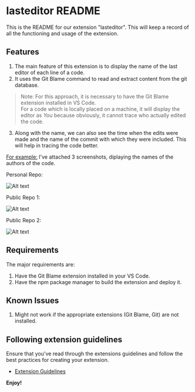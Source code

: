 # lasteditor README

This is the README for our extension "lasteditor".
This will keep a record of all the functioning and usage of the extension.

## Features

1. The main feature of this extension is to display the name of the last editor of each line of a code.
2. It uses the Git Blame command to read and extract content from the git database.
> Note: For this approach, it is necessary to have the Git Blame extension installed in VS Code.<br>For a code which is locally placed on a machine, it will display the editor as *You* because obviously, it cannot trace who actually edited the code.
3. Along with the name, we can also see the time when the edits were made and the name of the commit with which they were included. This will help in tracing the code better.

<u>For example:</u> I've attached 3 screenshots, diplaying the names of the authors of the code.

Personal Repo:

![Alt text](/image/Personal%20eg.png)


Public Repo 1:

<img title="Personal Repo" alt="Alt text" src="/Users/doomsday69/College/VSCodeExtension/lasteditor/image/Public Repo eg1.png">

Public Repo 2:

<img title="Personal Repo" alt="Alt text" src="/Users/doomsday69/College/VSCodeExtension/lasteditor/image/Public Repo eg2.png">

## Requirements

The major requirements are:
1. Have the Git Blame extension installed in your VS Code.
2. Have the npm package manager to build the extension and deploy it.

<!-- ## Extension Settings

Include if your extension adds any VS Code settings through the `contributes.configuration` extension point.

For example:

This extension contributes the following settings:

* `myExtension.enable`: Enable/disable this extension.
* `myExtension.thing`: Set to `blah` to do something. -->

## Known Issues

1. Might not work if the appropriate extensions (Git Blame, Git) are not installed.

<!-- ## Release Notes

Users appreciate release notes as you update your extension.

### 1.0.0

Initial release of ...

### 1.0.1

Fixed issue #.

### 1.1.0

Added features X, Y, and Z.

--- -->

## Following extension guidelines

Ensure that you've read through the extensions guidelines and follow the best practices for creating your extension.

* [Extension Guidelines](https://code.visualstudio.com/api/references/extension-guidelines)

**Enjoy!**
